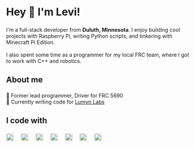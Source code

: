 <h1 align="left">Hey 👋 I'm Levi!</h1>

###

<p align="left">I'm a full-stack developer from <strong>Duluth, Minnesota</strong>. I enjoy building cool projects with Raspberry Pi, writing Python scripts, and tinkering with Minecraft Pi Edition.<br><br>I also spent some time as a programmer for my local FRC team, where I got to work with C++ and robotics.</p>

###

<h2 align="left">About me</h2>

###

<p align="left">🤖 Former lead programmer, Driver for FRC 5690<br>🔭 Currently writing code for <a href="https://lumynlabs.com">Lumyn Labs</a></p>

###

<h2 align="left">I code with</h2>

###

<div align="left">
  <img src="https://cdn.jsdelivr.net/gh/devicons/devicon/icons/javascript/javascript-original.svg" height="20" alt="javascript logo"  />
  <img width="12" />
  <img src="https://cdn.jsdelivr.net/gh/devicons/devicon/icons/typescript/typescript-original.svg" height="20" alt="typescript logo"  />
  <img width="12" />
  <img src="https://cdn.jsdelivr.net/gh/devicons/devicon/icons/raspberrypi/raspberrypi-original.svg" height="20" alt="raspberrypi logo"  />
  <img width="12" />
  <img src="https://cdn.jsdelivr.net/gh/devicons/devicon/icons/cplusplus/cplusplus-original.svg" height="20" alt="cplusplus logo"  />
  <img width="12" />
  <img src="https://cdn.jsdelivr.net/gh/devicons/devicon/icons/python/python-original.svg" height="20" alt="python logo"  />
  <img width="12" />
  <img src="https://cdn.jsdelivr.net/gh/devicons/devicon/icons/nuxtjs/nuxtjs-original.svg" height="20" alt="nuxtjs logo"  />
  <img width="12" />
  <img src="https://cdn.jsdelivr.net/gh/devicons/devicon/icons/svelte/svelte-original.svg" height="20" alt="svelte logo"  />
</div>

###
